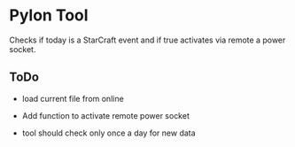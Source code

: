 # Pylon Tool

Checks if today is a StarCraft event and if true activates via remote a power socket.

## ToDo

* load current file from online

* Add function to activate remote power socket

* tool should check only once a day for new data